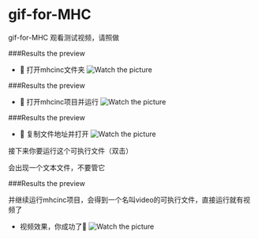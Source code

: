 # gif-for-MHC
gif-for-MHC
观看测试视频，请照做

###Results the preview

- 🥳 打开mhcinc文件夹 ![Watch the picture](https://www.z4a.net/images/2022/11/04/2022-11-04-06.55.22.png)

###Results the preview

- 🥳 打开mhcinc项目并运行 ![Watch the picture](https://www.z4a.net/images/2022/11/04/2022-11-04-06.59.00.png)

###Results the preview

- 🥳 复制文件地址并打开 ![Watch the picture](https://www.z4a.net/images/2022/11/04/2022-11-04-07.01.26.png)

接下来你要运行这个可执行文件（双击）

会出现一个文本文件，不要管它

###Results the preview

并继续运行mhcinc项目，会得到一个名叫video的可执行文件，直接运行就有视频了

- 视频效果，你成功了🥳 ![Watch the picture](https://www.z4a.net/images/2022/11/04/2022-11-04-07.12.51.png)
